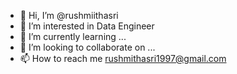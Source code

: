 - 👋 Hi, I’m @rushmiithasri
- 👀 I’m interested in Data Engineer
- 🌱 I’m currently learning ...
- 💞️ I’m looking to collaborate on ...
- 📫 How to reach me rushmithasri1997@gmail.com

<!---
rushmiithasri/rushmiithasri is a ✨ special ✨ repository because its `README.md` (this file) appears on your GitHub profile.
You can click the Preview link to take a look at your changes.
--->
